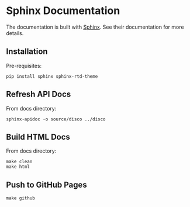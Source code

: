 # Sphinx Documentation

The documentation is built with [Sphinx](http://sphinx-doc.org/index.html). See their documentation for more details.

## Installation

Pre-requisites:

```
pip install sphinx sphinx-rtd-theme
```

## Refresh API Docs

From docs directory:

```
sphinx-apidoc -o source/disco ../disco
```

## Build HTML Docs

From docs directory:

```
make clean
make html
```

## Push to GitHub Pages

```
make github
```
